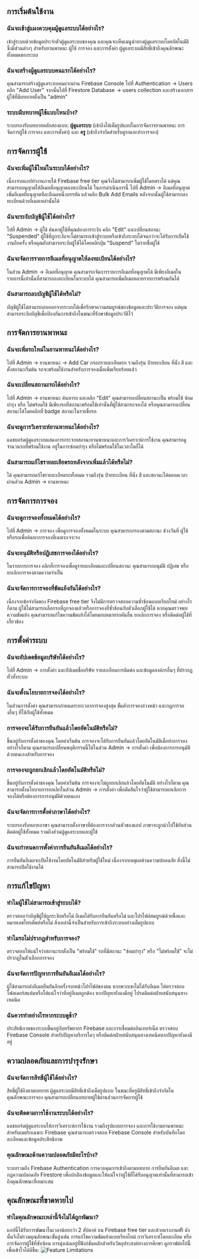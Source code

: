 ## การเริ่มต้นใช้งาน

### ฉันจะเข้าสู่แผงควบคุมผู้ดูแลระบบได้อย่างไร?

เข้าสู่ระบบด้วยข้อมูลประจำตัวผู้ดูแลระบบของคุณ และคุณจะเห็นเมนูนำทางผู้ดูแลระบบโดยอัตโนมัติ ซึ่งมีส่วนต่างๆ สำหรับยานพาหนะ ผู้ใช้ การจอง และการตั้งค่า ผู้ดูแลระบบมีสิทธิ์เข้าถึงคุณลักษณะทั้งหมดของระบบ

### ฉันจะสร้างผู้ดูแลระบบคนแรกได้อย่างไร?

คุณสามารถสร้างผู้ดูแลระบบคนแรกผ่าน Firebase Console ไปที่ Authentication → Users คลิก "Add User" จากนั้นไปที่ Firestore Database → users collection และสร้างเอกสารผู้ใช้ที่มีบทบาทตั้งเป็น "admin"

### ระบบมีบทบาทผู้ใช้แบบไหนบ้าง?

ระบบรองรับบทบาทหลักสองแบบ: **ผู้ดูแลระบบ** (เข้าถึงได้เต็มรูปแบบในการจัดการยานพาหนะ การจัดการผู้ใช้ การจอง และการตั้งค่า) และ **ครู** (เข้าถึงจำกัดสำหรับดูรถและทำการจอง)

## การจัดการผู้ใช้

### ฉันจะเพิ่มผู้ใช้ใหม่ในระบบได้อย่างไร?

เนื่องจากแอปทำงานภายใต้ Firebase free tier คุณจึงไม่สามารถเพิ่มผู้ใช้โดยตรงได้ แต่คุณสามารถอนุญาตให้อีเมลที่อนุญาตลงทะเบียนได้ ในการดำเนินการนี้ ไปที่ Admin → อีเมลที่อนุญาต เพิ่มอีเมลที่อนุญาตทีละอีเมลหนึ่งบรรทัด แล้วคลิก Bulk Add Emails หลังจากนั้นผู้ใช้สามารถลงทะเบียนด้วยอีเมลเหล่านั้นได้

### ฉันจะระงับบัญชีผู้ใช้ได้อย่างไร?

ไปที่ Admin → ผู้ใช้ ค้นหาผู้ใช้ที่คุณต้องการระงับ คลิก "Edit" และเปลี่ยนสถานะ "Suspended" ผู้ใช้ที่ถูกระงับจะไม่สามารถเข้าสู่ระบบหรือเข้าถึงระบบได้จนกว่าจะได้รับการเปิดใช้งานอีกครั้ง หรือคุณยังสามารถระงับผู้ใช้ได้โดยคลิกปุ่ม "Suspend" ในรายชื่อผู้ใช้

### ฉันจะจัดการรายการอีเมลที่อนุญาตให้ลงทะเบียนได้อย่างไร?

ในส่วน Admin → อีเมลที่อนุญาต คุณสามารถจัดการรายการอีเมลที่อนุญาตได้ มีเพียงอีเมลในรายการนี้เท่านั้นที่สามารถลงทะเบียนในระบบได้ คุณสามารถเพิ่มอีเมลหลายรายการพร้อมกันได้

### ฉันสามารถลบบัญชีผู้ใช้ได้หรือไม่?

บัญชีผู้ใช้ไม่สามารถลบออกจากระบบได้เพื่อรักษาความสมบูรณ์ของข้อมูลและประวัติการจอง แต่คุณสามารถระงับบัญชีเพื่อป้องกันการเข้าถึงในขณะที่รักษาข้อมูลประวัติไว้

## การจัดการยานพาหนะ

### ฉันจะเพิ่มรถใหม่ในยานพาหนะได้อย่างไร?

ไปที่ Admin → ยานพาหนะ → Add Car กรอกรายละเอียดรถ รวมถึงรุ่น ป้ายทะเบียน ที่นั่ง สี และตั้งสถานะเริ่มต้น รถจะพร้อมใช้งานสำหรับการจองเมื่อเพิ่มเรียบร้อยแล้ว

### ฉันจะเปลี่ยนสถานะรถได้อย่างไร?

ไปที่ Admin → ยานพาหนะ ค้นหารถ และคลิก "Edit" คุณสามารถเปลี่ยนสถานะเป็น พร้อมใช้ ซ่อมบำรุง หรือ ไม่พร้อมใช้ มีเพียงรถที่สถานะพร้อมใช้เท่านั้นที่ผู้ใช้สามารถจองได้ หรือคุณสามารถเปลี่ยนสถานะได้โดยคลิกที่ badge สถานะในรายชื่อรถ

### ฉันจะดูการวิเคราะห์ยานพาหนะได้อย่างไร?

แดชบอร์ดผู้ดูแลระบบแสดงการกระจายสถานะยานพาหนะและการวิเคราะห์การใช้งาน คุณสามารถดูจำนวนรถที่พร้อมใช้งาน อยู่ในการซ่อมบำรุง หรือไม่พร้อมใช้ในเวลาใดก็ได้

### ฉันสามารถแก้ไขรายละเอียดรถหลังจากเพิ่มแล้วได้หรือไม่?

ได้ คุณสามารถแก้ไขรายละเอียดรถทั้งหมด รวมถึงรุ่น ป้ายทะเบียน ที่นั่ง สี และสถานะได้ตลอดเวลาผ่านส่วน Admin → ยานพาหนะ

## การจัดการการจอง

### ฉันจะดูการจองทั้งหมดได้อย่างไร?

ไปที่ Admin → การจอง เพื่อดูการจองทั้งหมดในระบบ คุณสามารถกรองตามสถานะ ช่วงวันที่ ผู้ใช้ หรือรถเพื่อค้นหาการจองที่เฉพาะเจาะจง

### ฉันจะอนุมัติหรือปฏิเสธการจองได้อย่างไร?

ในรายการการจอง คลิกที่การจองเพื่อดูรายละเอียดและเปลี่ยนสถานะ คุณสามารถอนุมัติ ปฏิเสธ หรือยกเลิกการจองตามความจำเป็น

### ฉันจะจัดการการจองที่ขัดแย้งกันได้อย่างไร?

เนื่องจากข้อจำกัดของ Firebase free tier จึงไม่มีการตรวจสอบความซ้ำซ้อนแบบเรียลไทม์ อย่างไรก็ตาม ผู้ใช้ไม่สามารถเลือกรถที่ถูกจองแล้วหรือการจองที่ซ้ำซ้อนกับตัวเลือกผู้ใช้ได้ หากคุณตรวจพบความขัดแย้ง คุณสามารถแก้ไขความขัดแย้งได้โดยมอบหมายรถคันอื่น ยกเลิกการจอง หรือติดต่อผู้ใช้ที่เกี่ยวข้อง

## การตั้งค่าระบบ

### ฉันจะอัปเดตข้อมูลบริษัทได้อย่างไร?

ไปที่ Admin → การตั้งค่า และอัปเดตชื่อบริษัท รายละเอียดการติดต่อ และข้อมูลองค์กรอื่นๆ ที่ปรากฏทั่วทั้งระบบ

### ฉันจะตั้งนโยบายการจองได้อย่างไร?

ในส่วนการตั้งค่า คุณสามารถกำหนดระยะเวลาการจองสูงสุด ขั้นต่ำการจองล่วงหน้า และกฎการจองอื่นๆ ที่ใช้กับผู้ใช้ทั้งหมด

### การจองจะได้รับการยืนยันแล้วโดยอัตโนมัติหรือไม่?

ขึ้นอยู่กับการตั้งค่าของคุณ โดยค่าเริ่มต้น การจองจะได้รับการยืนยันแล้วโดยอัตโนมัติเมื่อทำการจอง อย่างไรก็ตาม คุณสามารถเปลี่ยนพฤติกรรมนี้ได้ในส่วน Admin → การตั้งค่า เพื่อต้องการการอนุมัติด้วยตนเองสำหรับการจอง

### การจองจะถูกยกเลิกแล้วโดยอัตโนมัติหรือไม่?

ขึ้นอยู่กับการตั้งค่าของคุณ โดยค่าเริ่มต้น การจองจะไม่ถูกยกเลิกแล้วโดยอัตโนมัติ อย่างไรก็ตาม คุณสามารถตั้งนโยบายการยกเลิกในส่วน Admin → การตั้งค่า เพื่อตัดสินใจว่าผู้ใช้สามารถยกเลิกการจองได้หรือต้องการการอนุมัติด้วยตนเอง

### ฉันจะจัดการการตั้งค่าภาษาได้อย่างไร?

ระบบรองรับหลายภาษา คุณสามารถตั้งภาษาที่ต้องการจากส่วนหัวของแอป ภาษาจะถูกนำไปใช้กับส่วนติดต่อผู้ใช้ทั้งหมด รวมถึงส่วนผู้ดูแลระบบและผู้ใช้

### ฉันจะกำหนดการตั้งค่าการยืนยันอีเมลได้อย่างไร?

การยืนยันอีเมลจะเปิดใช้งานโดยอัตโนมัติสำหรับผู้ใช้ใหม่ เนื่องจากเหตุผลด้านความปลอดภัย สิ่งนี้ไม่สามารถปิดใช้งานได้

## การแก้ไขปัญหา

### ทำไมผู้ใช้ไม่สามารถเข้าสู่ระบบได้?

ตรวจสอบว่าบัญชีผู้ใช้ถูกระงับหรือไม่ อีเมลได้รับการยืนยันหรือไม่ และโปรไฟล์สมบูรณ์ด้วยชื่อและหมายเลขโทรศัพท์หรือไม่ สิ่งเหล่านี้จำเป็นสำหรับการเข้าถึงระบบอย่างเต็มรูปแบบ

### ทำไมรถไม่ปรากฏสำหรับการจอง?

ตรวจสอบให้แน่ใจว่าสถานะรถตั้งเป็น "พร้อมใช้" รถที่มีสถานะ "ซ่อมบำรุง" หรือ "ไม่พร้อมใช้" จะไม่ปรากฏในตัวเลือกการจอง

### ฉันจะจัดการปัญหาการยืนยันอีเมลได้อย่างไร?

ผู้ใช้สามารถส่งอีเมลยืนยันอีกครั้งจากหน้าโปรไฟล์ของตน หากพวกเขาไม่ได้รับอีเมล ให้ตรวจสอบโฟลเดอร์สแปมหรือให้แน่ใจว่าที่อยู่อีเมลถูกต้อง หากปัญหายังคงมีอยู่ โปรดติดต่อฝ่ายสนับสนุนทางเทคนิค

### ฉันควรทำอย่างไรหากระบบดูช้า?

ประสิทธิภาพของระบบขึ้นอยู่กับทรัพยากร Firebase และการเชื่อมต่ออินเทอร์เน็ต ตรวจสอบ Firebase Console สำหรับปัญหาบริการใดๆ หรือติดต่อฝ่ายสนับสนุนทางเทคนิคหากปัญหายังคงมีอยู่

## ความปลอดภัยและการบำรุงรักษา

### ฉันจะจัดการสิทธิ์ผู้ใช้ได้อย่างไร?

สิทธิ์ผู้ใช้อิงตามบทบาท ผู้ดูแลระบบมีสิทธิ์เข้าถึงเต็มรูปแบบ ในขณะที่ครูมีสิทธิ์เข้าถึงจำกัดในคุณลักษณะการจอง คุณสามารถเปลี่ยนบทบาทผู้ใช้ผ่านส่วนการจัดการผู้ใช้

### ฉันจะติดตามการใช้งานระบบได้อย่างไร?

แดชบอร์ดผู้ดูแลระบบให้การวิเคราะห์การใช้งาน รวมถึงรูปแบบการจอง และการใช้งานยานพาหนะ สำหรับเมตริกเฉพาะ Firebase คุณสามารถตรวจสอบ Firebase Console สำหรับบันทึกโดยละเอียดและข้อมูลประสิทธิภาพ

### คุณลักษณะด้านความปลอดภัยมีอะไรบ้าง?

ระบบรวมถึง Firebase Authentication การควบคุมการเข้าถึงตามบทบาท การยืนยันอีเมล และกฎความปลอดภัย Firestore เพื่อปกป้องข้อมูลและให้แน่ใจว่าผู้ใช้ที่ได้รับอนุญาตเท่านั้นที่สามารถเข้าถึงคุณลักษณะที่เหมาะสม

## คุณลักษณะที่ขาดหายไป

### ทำไมคุณลักษณะเหล่านี้จึงไม่ได้ถูกพัฒนา?

แอปนี้ได้รับการพัฒนาในเวลาน้อยกว่า 2 สัปดาห์ บน Firebase free tier และด้วยแรงงานฟรี ดังนั้นจึงไม่รวมคุณลักษณะขั้นสูงเช่น การแก้ไขความขัดแย้งแบบเรียลไทม์ การวิเคราะห์โดยละเอียด หรือการจัดการผู้ใช้ที่ซับซ้อน การมุ่งเน้นอยู่ที่ฟังก์ชันหลักสำหรับวัตถุประสงค์ทางการศึกษา ดูกราฟต่อไปนี้เพื่อเข้าใจได้ดีขึ้น:
![Feature Limitations](/assets/FastCheapGood.webp)
